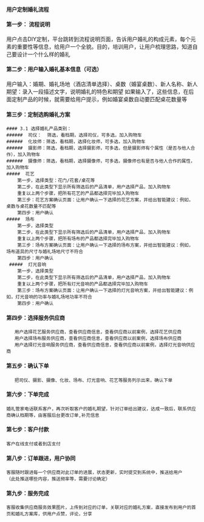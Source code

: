 #### 用户定制婚礼流程

#### 第一步： 流程说明
用户点击DIY定制，平台跳转到流程说明页面，告诉用户婚礼的构成元素，每个元素的重要性等信息，给用户一个全貌。目的，培训用户，让用户梳理思路，知道自己要设计一个什么样的婚礼

#### 第二步：用户输入婚礼基本信息（可选）
用户输入：婚期、婚礼场地（酒店清单选择）、桌数（婚宴桌数）、新人名称、新人期望：录入一段描述文字，说明婚礼的特色和期望
如果输入了，这些信息，在后面定制产品的时候，就需要给用户提示，例如婚宴桌数自动要匹配桌花数量等

#### 第三步：定制选购婚礼方案
    #### 3.1 选择婚礼产品类别：
    ######  司仪：  筛选，看档期，选择司仪，可多选，加入购物车
    ######  化妆师：筛选，看档期，选择化妆师，可多选，加入购物车
    ######  摄影师：筛选，看档期，选择摄影师，可多选，但是摄影师有个属性（是否与他人合作），加入购物车
    ######  摄像师：筛选，看档期，选择摄像师，可多选，摄像师也有是否与他人合作的属性，加入购物车
    #####  花艺
        第一步，选择类型：花门/花套/桌花等
        第二步，在此类型下显示所有筛选后的产品清单，用户选择产品，加入购物车
        重复以上两个步骤，把所有花艺的产品都选择完毕加入购物车
        第三步：花艺方案确认页面：让用户确认一下选择的花艺方案，并给出智能建议：例如，桌数与桌花数量不匹配等
        第四步：用户确认
    #####  场布
        第一步，选择类型
        第二步，在此类型下显示所有筛选后的产品清单，用户选择产品，加入购物车
        重复以上两个步骤，把所有场布的产品都选择完毕加入购物车
        第三步：场布方案确认页面：让用户确认一下选择的场布方案，并给出智能建议：例如，场布道具的尺寸与婚礼场地尺寸不符合
        第四步：用户确认
     #####  灯光音响
        第一步，选择类型
        第二步，在此类型下显示所有筛选后的产品清单，用户选择产品，加入购物车
        重复以上两个步骤，把所有灯光音响的产品都选择完毕加入购物车
        第三步：场布方案确认页面：让用户确认一下选择的灯光音响方案，并给出智能建议：例如，灯光音响的功率与婚礼场地功率不符合
        第四步：用户确认
        
#### 第四步：选择服务供应商        
       用户选择花艺服务供应商，查看供应商信息，查看供应商以前案例，选择花艺供应商
       用户选择场布服务供应商，查看供应商信息，查看供应商以前案例，选择场布供应商
       用户选择灯光音响服务供应商，查看供应商信息，查看供应商以前案例，选择灯光音响供应商
       
#### 第五步：确认下单
       把司仪、摄影、摄像、化妆、场布、灯光音响、花艺等服务列示出来，确认下单
       
#### 第六步：下单完成
    婚礼管家电话联系客户，再次听取客户的婚礼期望，针对订单给出建议，达成一致后，联系供应商确认档期等，由客服后台更改订单,补充信息

#### 第七步：客户付款
    客户在线支付或者到店支付

#### 第八步：订单跟进，用户协同
    客服随时跟进每一个供应商对此订单的进展，状态更新，实时提交到系统中，推送给用户
    （此处推送哪些内容，推送频率等，需要讨论确定）

#### 第九步：服务完成
    客服收集供应商服务效果图片，上传到对应的订单，关联对应的婚礼方案，直接发布到用户的首页和婚礼方案库，供用户点赞，评论，分享
       